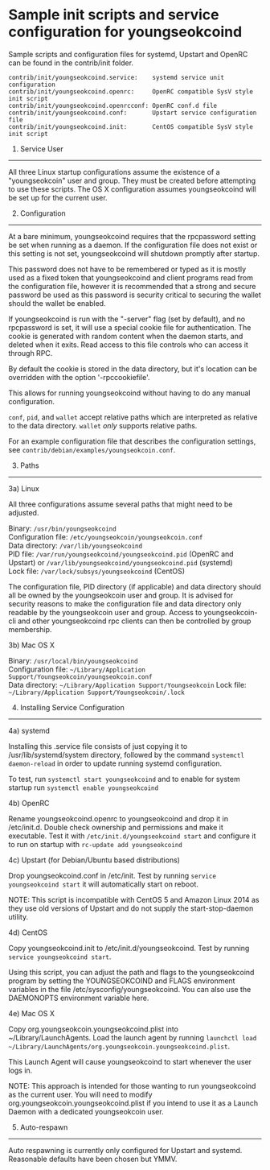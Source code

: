 Sample init scripts and service configuration for youngseokcoind
==========================================================

Sample scripts and configuration files for systemd, Upstart and OpenRC
can be found in the contrib/init folder.

    contrib/init/youngseokcoind.service:    systemd service unit configuration
    contrib/init/youngseokcoind.openrc:     OpenRC compatible SysV style init script
    contrib/init/youngseokcoind.openrcconf: OpenRC conf.d file
    contrib/init/youngseokcoind.conf:       Upstart service configuration file
    contrib/init/youngseokcoind.init:       CentOS compatible SysV style init script

1. Service User
---------------------------------

All three Linux startup configurations assume the existence of a "youngseokcoin" user
and group.  They must be created before attempting to use these scripts.
The OS X configuration assumes youngseokcoind will be set up for the current user.

2. Configuration
---------------------------------

At a bare minimum, youngseokcoind requires that the rpcpassword setting be set
when running as a daemon.  If the configuration file does not exist or this
setting is not set, youngseokcoind will shutdown promptly after startup.

This password does not have to be remembered or typed as it is mostly used
as a fixed token that youngseokcoind and client programs read from the configuration
file, however it is recommended that a strong and secure password be used
as this password is security critical to securing the wallet should the
wallet be enabled.

If youngseokcoind is run with the "-server" flag (set by default), and no rpcpassword is set,
it will use a special cookie file for authentication. The cookie is generated with random
content when the daemon starts, and deleted when it exits. Read access to this file
controls who can access it through RPC.

By default the cookie is stored in the data directory, but it's location can be overridden
with the option '-rpccookiefile'.

This allows for running youngseokcoind without having to do any manual configuration.

`conf`, `pid`, and `wallet` accept relative paths which are interpreted as
relative to the data directory. `wallet` *only* supports relative paths.

For an example configuration file that describes the configuration settings,
see `contrib/debian/examples/youngseokcoin.conf`.

3. Paths
---------------------------------

3a) Linux

All three configurations assume several paths that might need to be adjusted.

Binary:              `/usr/bin/youngseokcoind`  
Configuration file:  `/etc/youngseokcoin/youngseokcoin.conf`  
Data directory:      `/var/lib/youngseokcoind`  
PID file:            `/var/run/youngseokcoind/youngseokcoind.pid` (OpenRC and Upstart) or `/var/lib/youngseokcoind/youngseokcoind.pid` (systemd)  
Lock file:           `/var/lock/subsys/youngseokcoind` (CentOS)  

The configuration file, PID directory (if applicable) and data directory
should all be owned by the youngseokcoin user and group.  It is advised for security
reasons to make the configuration file and data directory only readable by the
youngseokcoin user and group.  Access to youngseokcoin-cli and other youngseokcoind rpc clients
can then be controlled by group membership.

3b) Mac OS X

Binary:              `/usr/local/bin/youngseokcoind`  
Configuration file:  `~/Library/Application Support/Youngseokcoin/youngseokcoin.conf`  
Data directory:      `~/Library/Application Support/Youngseokcoin`
Lock file:           `~/Library/Application Support/Youngseokcoin/.lock`

4. Installing Service Configuration
-----------------------------------

4a) systemd

Installing this .service file consists of just copying it to
/usr/lib/systemd/system directory, followed by the command
`systemctl daemon-reload` in order to update running systemd configuration.

To test, run `systemctl start youngseokcoind` and to enable for system startup run
`systemctl enable youngseokcoind`

4b) OpenRC

Rename youngseokcoind.openrc to youngseokcoind and drop it in /etc/init.d.  Double
check ownership and permissions and make it executable.  Test it with
`/etc/init.d/youngseokcoind start` and configure it to run on startup with
`rc-update add youngseokcoind`

4c) Upstart (for Debian/Ubuntu based distributions)

Drop youngseokcoind.conf in /etc/init.  Test by running `service youngseokcoind start`
it will automatically start on reboot.

NOTE: This script is incompatible with CentOS 5 and Amazon Linux 2014 as they
use old versions of Upstart and do not supply the start-stop-daemon utility.

4d) CentOS

Copy youngseokcoind.init to /etc/init.d/youngseokcoind. Test by running `service youngseokcoind start`.

Using this script, you can adjust the path and flags to the youngseokcoind program by
setting the YOUNGSEOKCOIND and FLAGS environment variables in the file
/etc/sysconfig/youngseokcoind. You can also use the DAEMONOPTS environment variable here.

4e) Mac OS X

Copy org.youngseokcoin.youngseokcoind.plist into ~/Library/LaunchAgents. Load the launch agent by
running `launchctl load ~/Library/LaunchAgents/org.youngseokcoin.youngseokcoind.plist`.

This Launch Agent will cause youngseokcoind to start whenever the user logs in.

NOTE: This approach is intended for those wanting to run youngseokcoind as the current user.
You will need to modify org.youngseokcoin.youngseokcoind.plist if you intend to use it as a
Launch Daemon with a dedicated youngseokcoin user.

5. Auto-respawn
-----------------------------------

Auto respawning is currently only configured for Upstart and systemd.
Reasonable defaults have been chosen but YMMV.
